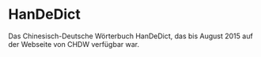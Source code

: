 # HanDeDict
Das Chinesisch-Deutsche Wörterbuch HanDeDict, das bis August 2015 auf der Webseite von CHDW verfügbar war.
